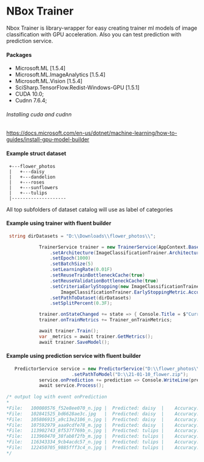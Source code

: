 # NBox Trainer
Nbox Trainer is library-wrapper for easy creating trainer ml models of image classification with GPU acceleration. Also you can test prediction with prediction service.

#### Packages
* Microsoft.ML [1.5.4]
* Microsoft.ML.ImageAnalytics [1.5.4]
* Microsoft.ML.Vision [1.5.4]
* SciSharp.TensorFlow.Redist-Windows-GPU [1.5.1]
* CUDA 10.0;
* Cudnn 7.6.4;

###### Installing cuda and cudnn
https://docs.microsoft.com/en-us/dotnet/machine-learning/how-to-guides/install-gpu-model-builder


#### Example struct dataset
```
 +---flower_photos
 |   +---daisy
 |   +---dandelion
 |   +---roses
 |   +---sunflowers
 |   +---tulips
 |--------------------
```

All top subfolders of dataset catalog will use as label of categories

#### Example using trainer with fluent builder
```c#
 string dirDatasets = "D:\\Downloads\\flower_photos\\";

            TrainerService trainer = new TrainerService(AppContext.BaseDirectory, "flower")
                .setArchitecture(ImageClassificationTrainer.Architecture.MobilenetV2)
                .setEpoch(1000)
                .setBatchSize(5)
                .setLearningRate(0.01F)
                .setReuseTrainBottleneckCache(true)
                .setReuseValidationBottleneckCache(true)
                .setCriteriaEarlyStopping(new ImageClassificationTrainer.EarlyStopping(0.1F, 500,
                    ImageClassificationTrainer.EarlyStoppingMetric.Accuracy))
                .setPathToDataset(dirDatasets)
                .setSplitPercent(0.3F);

            trainer.onStateChanged += state => { Console.Title = $"Current Stage: {state}"; };
            trainer.onTrainMetrics += Trainer_onTrainMetrics;

            await trainer.Train();
            var _metrics = await trainer.GetMetrics();
            await trainer.SaveModel();
```


#### Example using prediction service with fluent builder
```c#
   PredictorService service = new PredictorService("D:\\flower_photos\\test_fraction\\")
                        .setPathToModel("D:\\21-01-10_flower.zip");
            service.onPrediction += prediction => Console.WriteLine(prediction);
            await service.Process();
            
/* output log with event onPrediction
*
*File:   100080576_f52e8ee070_n.jpg |  Predicted: daisy  |    Accuracy: 0,9956813
*File:   102841525_bd6628ae3c.jpg   |  Predicted: daisy  |    Accuracy: 0,99993706
*File:   105806915_a9c13e2106_n.jpg |  Predicted: daisy  |    Accuracy: 0,99083275
*File:   107592979_aaa9cdfe78_m.jpg |  Predicted: daisy  |    Accuracy: 0,9820342
*File:   113902743_8f537f769b_n.jpg |  Predicted: tulips |    Accuracy: 0,9946406
*File:   113960470_38fab8f2fb_m.jpg |  Predicted: tulips |    Accuracy: 0,9788831
*File:   116343334_9cb4acdc57_n.jpg |  Predicted: tulips |    Accuracy: 0,99646
*File:   122450705_9885fff3c4_n.jpg |  Predicted: tulips |    Accuracy: 0,9952939
*/
```



